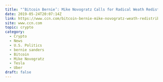 ```yaml
---
title: "‘Bitcoin Bernie’: Mike Novogratz Calls for Radical Weath Redistribution"
date: 2019-05-24T20:07:14Z
link: https://www.ccn.com/bitcoin-bernie-mike-novogratz-weath-redistribution?utm_medium=RSS&utm_source=hune
site: www.ccn.com
topic: crypto
category:
  - Crypto
  - News
  - U.S. Politics
  - bernie sanders
  - Bitcoin
  - Mike Novogratz
  - Tesla
  - Uber
draft: false
---
```

